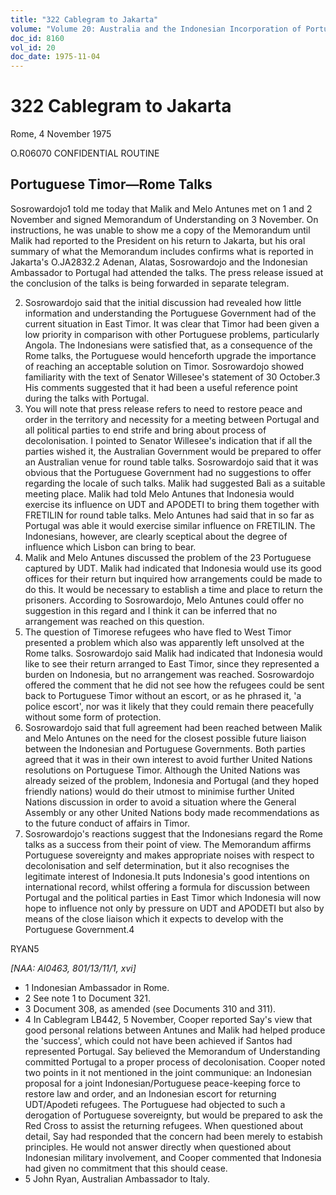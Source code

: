 ```yaml
---
title: "322 Cablegram to Jakarta"
volume: "Volume 20: Australia and the Indonesian Incorporation of Portuguese Timor, 1974-1976"
doc_id: 8160
vol_id: 20
doc_date: 1975-11-04
---
```


# 322 Cablegram to Jakarta

Rome, 4 November 1975

O.R06070 CONFIDENTIAL ROUTINE

## Portuguese Timor—Rome Talks

Sosrowardojo1 told me today that Malik and Melo Antunes met on 1 and 2 November and signed Memorandum of Understanding on 3 November. On instructions, he was unable to show me a copy of the Memorandum until Malik had reported to the President on his return to Jakarta, but his oral summary of what the Memorandum includes confirms what is reported in Jakarta's O.JA2832.2 Adenan, Alatas, Sosrowardojo and the Indonesian Ambassador to Portugal had attended the talks. The press release issued at the conclusion of the talks is being forwarded in separate telegram.

  2. Sosrowardojo said that the initial discussion had revealed how little information and understanding the Portuguese Government had of the current situation in East Timor. It was clear that Timor had been given a low priority in comparison with other Portuguese problems, particularly Angola. The Indonesians were satisfied that, as a consequence of the Rome talks, the Portuguese would henceforth upgrade the importance of reaching an acceptable solution on Timor. Sosrowardojo showed familiarity with the text of Senator Willesee's statement of 30 October.3 His comments suggested that it had been a useful reference point during the talks with Portugal.
  3. You will note that press release refers to need to restore peace and order in the territory and necessity for a meeting between Portugal and all political parties to end strife and bring about process of decolonisation. I pointed to Senator Willesee's indication that if all the parties wished it, the Australian Government would be prepared to offer an Australian venue for round table talks. Sosrowardojo said that it was obvious that the Portuguese Government had no suggestions to offer regarding the locale of such talks. Malik had suggested Bali as a suitable meeting place. Malik had told Melo Antunes that Indonesia would exercise its influence on UDT and APODETI to bring them together with FRETILIN for round table talks. Melo Antunes had said that in so far as Portugal was able it would exercise similar influence on FRETILIN. The Indonesians, however, are clearly sceptical about the degree of influence which Lisbon can bring to bear.
  4. Malik and Melo Antunes discussed the problem of the 23 Portuguese captured by UDT. Malik had indicated that Indonesia would use its good offices for their return but inquired how arrangements could be made to do this. It would be necessary to establish a time and place to return the prisoners. According to Sosrowardojo, Melo Antunes could offer no suggestion in this regard and I think it can be inferred that no arrangement was reached on this question.
  5. The question of Timorese refugees who have fled to West Timor presented a problem which also was apparently left unsolved at the Rome talks. Sosrowardojo said Malik had indicated that Indonesia would like to see their return arranged to East Timor, since they represented a burden on Indonesia, but no arrangement was reached. Sosrowardojo offered the comment that he did not see how the refugees could be sent back to Portuguese Timor without an escort, or as he phrased it, 'a police escort', nor was it likely that they could remain there peacefully without some form of protection.
  6. Sosrowardojo said that full agreement had been reached between Malik and Melo Antunes on the need for the closest possible future liaison between the Indonesian and Portuguese Governments. Both parties agreed that it was in their own interest to avoid further United Nations resolutions on Portuguese Timor. Although the United Nations was already seized of the problem, Indonesia and Portugal (and they hoped friendly nations) would do their utmost to minimise further United Nations discussion in order to avoid a situation where the General Assembly or any other United Nations body made recommendations as to the future conduct of affairs in Timor.
  7. Sosrowardojo's reactions suggest that the Indonesians regard the Rome talks as a success from their point of view. The Memorandum affirms Portuguese sovereignty and makes appropriate noises with respect to decolonisation and self determination, but it also recognises the legitimate interest of Indonesia.It puts Indonesia's good intentions on international record, whilst offering a formula for discussion between Portugal and the political parties in East Timor which Indonesia will now hope to influence not only by pressure on UDT and APODETI but also by means of the close liaison which it expects to develop with the Portuguese Government.4



RYAN5

_[NAA: Al0463, 801/13/11/1, xvi]_

  * 1 Indonesian Ambassador in Rome.
  * 2 See note 1 to Document 321.
  * 3 Document 308, as amended (see Documents 310 and 311).
  * 4 In Cablegram LB442, 5 November, Cooper reported Say's view that good personal relations between Antunes and Malik had helped produce the 'success', which could not have been achieved if Santos had represented Portugal. Say believed the Memorandum of Understanding committed Portugal to a proper process of decolonisation. Cooper noted two points in it not mentioned in the joint communique: an Indonesian proposal for a joint Indonesian/Portuguese peace-keeping force to restore law and order, and an Indonesian escort for returning UDT/Apodeti refugees. The Portuguese had objected to such a derogation of Portuguese sovereignty, but would be prepared to ask the Red Cross to assist the returning refugees. When questioned about detail, Say had responded that the concern had been merely to estabish principles. He would not answer directly when questioned about Indonesian military involvement, and Cooper commented that Indonesia had given no commitment that this should cease.
  * 5 John Ryan, Australian Ambassador to Italy.


